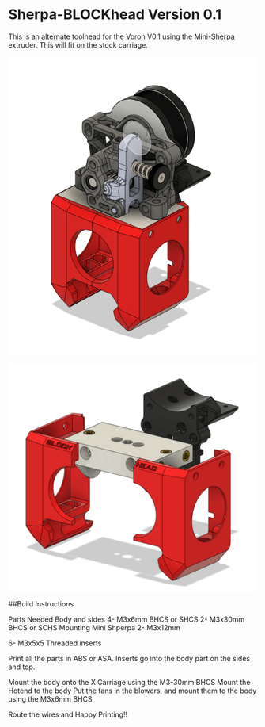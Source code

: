 # Sherpa-BLOCKhead Version 0.1

This is an alternate toolhead for the Voron V0.1 using the [Mini-Sherpa](https://github.com/Annex-Engineering/Sherpa_Mini-Extruder) extruder.
This will fit on the stock carriage.

![BLOCKhead](images/blockheadwithsherpa.png)

![BLOCKhead](images/blockheadexploded.png)

##Build Instructions

Parts Needed
Body and sides
4- M3x6mm BHCS or SHCS
2- M3x30mm BHCS or SCHS
Mounting Mini Shperpa
2- M3x12mm

6- M3x5x5 Threaded inserts

Print all the parts in ABS or ASA.
Inserts go into the body part on the sides and top.

Mount the body onto the X Carriage using the M3-30mm BHCS
Mount the Hotend to the body
Put the fans in the blowers, and mount them to the body using the M3x6mm BHCS

Route the wires and Happy Printing!!
